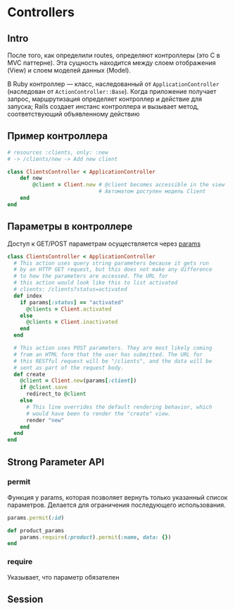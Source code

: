 # Controllers

## Intro

После того, как определили routes, определяют контроллеры (это C в MVC паттерне). Эта сущность находится между слоем отображения (View) и слоем моделей данных (Model).

В Ruby контроллер — класс, наследованный от `ApplicationController` (наследован от `ActionController::Base`). Когда приложение получает запрос, маршрутизация определяет контроллер и действие для запуска; Rails создает инстанс контроллера и вызывает метод, соответствующий объявленному действию

## Пример контроллера

```ruby
# resources :clients, only: :new
# -> /clients/new -> Add new client

class ClientsController < ApplicationController
    def new
        @client = Client.new # @client becomes accessible in the view 
                             # Автоматом доступен модель Client
    end
end
```

## Параметры в контроллере

Доступ к GET/POST параметрам осуществляется через [params](https://api.rubyonrails.org/v7.0.3.1/classes/ActionController/StrongParameters.html#method-i-params)

```ruby
class ClientsController < ApplicationController
  # This action uses query string parameters because it gets run
  # by an HTTP GET request, but this does not make any difference
  # to how the parameters are accessed. The URL for
  # this action would look like this to list activated
  # clients: /clients?status=activated
  def index
    if params[:status] == "activated"
      @clients = Client.activated
    else
      @clients = Client.inactivated
    end
  end

  # This action uses POST parameters. They are most likely coming
  # from an HTML form that the user has submitted. The URL for
  # this RESTful request will be "/clients", and the data will be
  # sent as part of the request body.
  def create
    @client = Client.new(params[:client])
    if @client.save
      redirect_to @client
    else
      # This line overrides the default rendering behavior, which
      # would have been to render the "create" view.
      render "new"
    end
  end
end
```

## Strong Parameter API

### permit

Функция у params, которая позволяет вернуть только указанный список параметров. Делается для ограничения последующего использования.

```ruby
params.permit(:id)

def product_params
    params.require(:product).permit(:name, data: {})
end
```

### require

Указывает, что параметр обязателен

## Session
